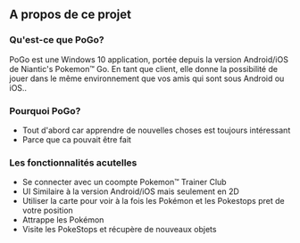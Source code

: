 ## A propos de ce projet

### Qu'est-ce que PoGo?

PoGo est une Windows 10 application, portée depuis la version Android/iOS de Niantic's Pokemon™ Go. En tant que client, elle donne la possibilité de jouer dans le même environnement que vos amis qui sont sous Android ou iOS..

### Pourquoi PoGo?

 - Tout d'abord car apprendre de nouvelles choses est toujours intéressant
 - Parce que ca pouvait être fait
 
### Les fonctionnalités acutelles

 - Se connecter avec un coompte Pokemon™ Trainer Club
 - UI Similaire à la version Android/iOS mais seulement en 2D
 - Utiliser la carte pour voir à la fois les Pokémon et les Pokestops pret de votre position
 - Attrappe les Pokémon
 - Visite les PokeStops et récupère de nouveaux objets
 
